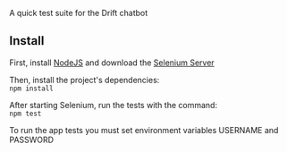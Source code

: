 A quick test suite for the Drift chatbot  
  
## Install  
First, install [NodeJS](https://nodejs.org/en/) and download the [Selenium Server](http://docs.seleniumhq.org/)  
  
Then, install the project's dependencies:  
`npm install`  

After starting Selenium, run the tests with the command:  
`npm test`
  
To run the app tests you must set environment variables USERNAME and PASSWORD
